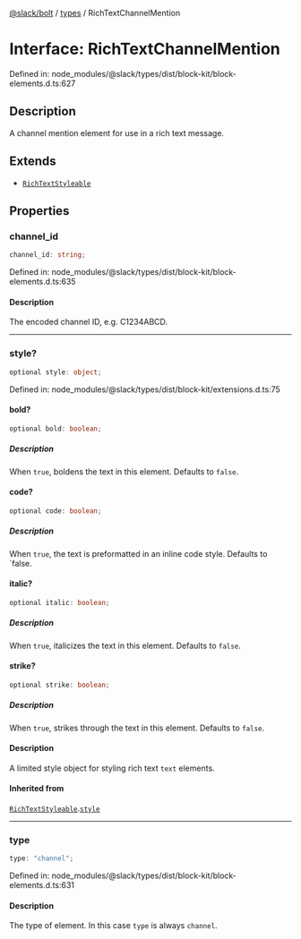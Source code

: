 [@slack/bolt](../../../../index.md) / [types](../index.md) / RichTextChannelMention

# Interface: RichTextChannelMention

Defined in: node\_modules/@slack/types/dist/block-kit/block-elements.d.ts:627

## Description

A channel mention element for use in a rich text message.

## Extends

- [`RichTextStyleable`](RichTextStyleable.md)

## Properties

### channel\_id

```ts
channel_id: string;
```

Defined in: node\_modules/@slack/types/dist/block-kit/block-elements.d.ts:635

#### Description

The encoded channel ID, e.g. C1234ABCD.

***

### style?

```ts
optional style: object;
```

Defined in: node\_modules/@slack/types/dist/block-kit/extensions.d.ts:75

#### bold?

```ts
optional bold: boolean;
```

##### Description

When `true`, boldens the text in this element. Defaults to `false`.

#### code?

```ts
optional code: boolean;
```

##### Description

When `true`, the text is preformatted in an inline code style. Defaults to `false.

#### italic?

```ts
optional italic: boolean;
```

##### Description

When `true`, italicizes the text in this element. Defaults to `false`.

#### strike?

```ts
optional strike: boolean;
```

##### Description

When `true`, strikes through the text in this element. Defaults to `false`.

#### Description

A limited style object for styling rich text `text` elements.

#### Inherited from

[`RichTextStyleable`](RichTextStyleable.md).[`style`](RichTextStyleable.md#style)

***

### type

```ts
type: "channel";
```

Defined in: node\_modules/@slack/types/dist/block-kit/block-elements.d.ts:631

#### Description

The type of element. In this case `type` is always `channel`.
